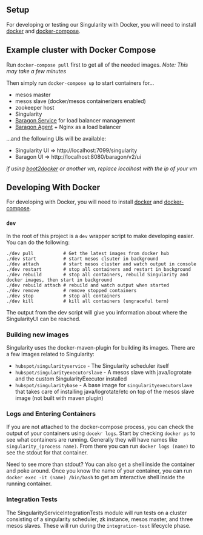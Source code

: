 ## Setup

For developing or testing our Singularity with Docker, you will need to install [docker](https://docs.docker.com/installation/) and [docker-compose](https://docs.docker.com/compose/#installation-and-set-up).

## Example cluster with Docker Compose

Run `docker-compose pull` first to get all of the needed images. *Note: This may take a few minutes*

Then simply run `docker-compose up` to start containers for...
- mesos master
- mesos slave (docker/mesos containerizers enabled)
- zookeeper host
- Singularity
- [Baragon Service](https://github.com/HubSpot/Baragon) for load balancer management
- [Baragon Agent](https://github.com/HubSpot/Baragon) + Nginx as a load balancer

...and the following UIs will be available:
- Singularity UI => http://localhost:7099/singularity
- Baragon UI => http://localhost:8080/baragon/v2/ui

*if using [boot2docker](http://boot2docker.io/) or another vm, replace localhost with the ip of your vm*

## Developing With Docker

For developing with Docker, you will need to install [docker](https://docs.docker.com/installation/) and [docker-compose](https://docs.docker.com/compose/#installation-and-set-up).

### `dev`

In the root of this project is a `dev` wrapper script to make developing easier. You can do the following:

```
./dev pull           # Get the latest images from docker hub
./dev start          # start mesos clsuter in background
./dev attach         # start mesos cluster and watch output in console
./dev restart        # stop all containers and restart in background
./dev rebuild        # stop all containers, rebuild Singularity and docker images, then start in background
./dev rebuild attach # rebuild and watch output when started
./dev remove         # remove stopped containers
./dev stop           # stop all containers
./dev kill           # kill all containers (ungraceful term)
```

The output from the dev script will give you information about where the SingularityUI can be reached.

### Building new images

Singularity uses the docker-maven-plugin for building its images. There are a few images related to Singularity:

- `hubspot/singularityservice` - The Singularity scheduler itself
- `hubspot/singularityexecutorslave` - A mesos slave with java/logrotate and the custom SingularityExecutor installed
- `hubspot/singularitybase` - A base image for `singularityexecutorslave` that takes care of installing java/logrotate/etc on top of the mesos slave image (not built with maven plugin)

### Logs and Entering Containers

If you are not attached to the docker-compose process, you can check the output of your containers using `docekr logs`. Start by checking `docker ps` to see what containers are running. Generally they will have names like `singularity_(process name)`. From there you can run `docker logs (name)` to see the stdout for that container.

Need to see more than stdout? You can also get a shell inside the container and poke around. Once you know the name of your container, you can run `docker exec -it (name) /bin/bash` to get am interactive shell inside the running container.

### Integration Tests

The SingularityServiceIntegrationTests module will run tests on a cluster consisting of a singularity scheduler, zk instance, mesos master, and three mesos slaves. These will run during the `integration-test` lifecycle phase.